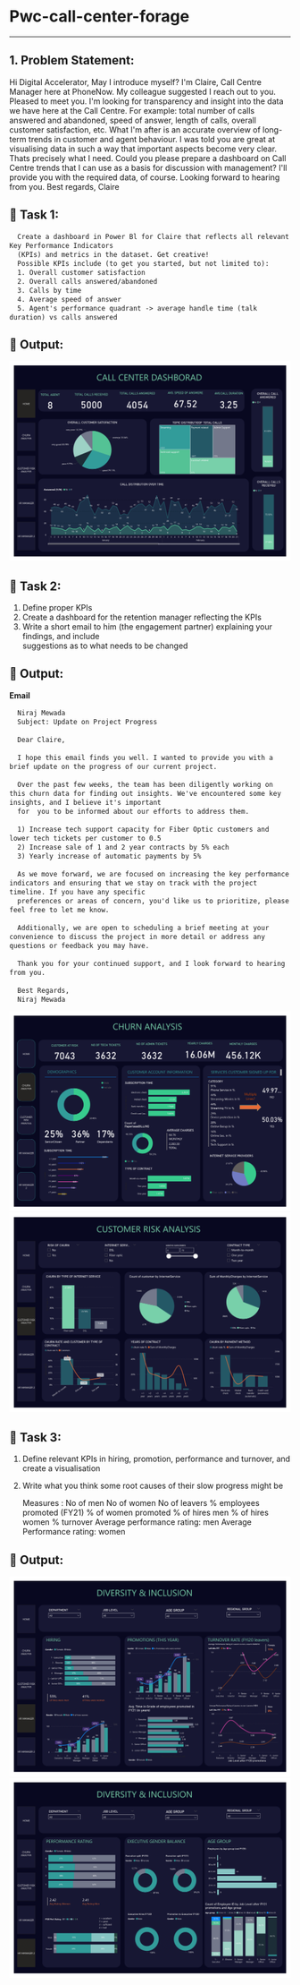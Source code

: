 # Pwc-call-center-forage
---
## 1. Problem Statement:


   Hi Digital Accelerator,
      May I introduce myself? I'm Claire, Call Centre Manager here at PhoneNow. My colleague suggested I reach out to you. Pleased to meet
      you.
      I'm looking for transparency and insight into the data we have here at the Call Centre. For example: total number of calls answered and
      abandoned, speed of answer, length of calls, overall customer satisfaction, etc. What I'm after is an accurate overview of long-term
      trends in customer and agent behaviour.
      I was told you are great at visualising data in such a way that important aspects become very clear. Thats precisely what I need.
      Could you please prepare a dashboard on Call Centre trends that I can use as a basis for discussion with management? I'll provide you
      with the required data, of course.
      Looking forward to hearing from you.
    Best regards,
    Claire

## 🎯 Task 1:
      Create a dashboard in Power Bl for Claire that reflects all relevant Key Performance Indicators
      (KPIs) and metrics in the dataset. Get creative!
      Possible KPIs include (to get you started, but not limited to):
      1. Overall customer satisfaction
      2. Overall calls answered/abandoned
      3. Calls by time
      4. Average speed of answer
      5. Agent's performance quadrant -> average handle time (talk duration) vs calls answered

## 🚀 Output:
![Task 1](DashBoard/call_center.jpg)

## 🎯 Task 2:   
  1. Define proper KPIs
  2. Create a dashboard for the retention manager reflecting the KPIs
  3. Write a short email to him (the engagement partner) explaining your findings, and include    
     suggestions as to what needs to be changed

## 🚀 Output:
**Email**
     
      Niraj Mewada
      Subject: Update on Project Progress
   
      Dear Claire,

      I hope this email finds you well. I wanted to provide you with a brief update on the progress of our current project.
   
      Over the past few weeks, the team has been diligently working on this churn data for finding out insights. We've encountered some key insights, and I believe it's important 
      for  you to be informed about our efforts to address them.
   
      1) Increase tech support capacity for Fiber Optic customers and lower tech tickets per customer to 0.5
      2) Increase sale of 1 and 2 year contracts by 5% each
      3) Yearly increase of automatic payments by 5%
      
      As we move forward, we are focused on increasing the key performance indicators and ensuring that we stay on track with the project timeline. If you have any specific 
      preferences or areas of concern, you'd like us to prioritize, please feel free to let me know.
      
      Additionally, we are open to scheduling a brief meeting at your convenience to discuss the project in more detail or address any questions or feedback you may have.
      
      Thank you for your continued support, and I look forward to hearing from you.

      Best Regards,
      Niraj Mewada
![Task 2](DashBoard/churn.jpg)
![Task 2](DashBoard/customer_risk_analysis.jpg)

## 🎯 Task 3:
   1. Define relevant KPIs in hiring, promotion, performance and turnover, and create a visualisation
   2. Write what you think some root causes of their slow progress might be

         Measures :
         No of men
         No of women
         No of leavers
         % employees promoted (FY21)
         % of women promoted
         % of hires men
         % of hires women
         % turnover 
         Average performance rating: men
         Average Performance rating: women
      
## 🚀 Output:
![Task 3](DashBoard/diversity_inclusio_1.jpg)
![Task 1](DashBoard/diversity_inclusion_2.jpg)

